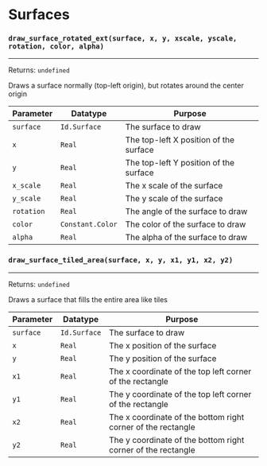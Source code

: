# Surfaces

### `draw_surface_rotated_ext(surface, x, y, xscale, yscale, rotation, color, alpha)`
---
 Returns: `undefined`

Draws a surface normally (top-left origin), but rotates around the center origin

| Parameter | Datatype  | Purpose |
|-----------|-----------|---------|
|`surface` |`Id.Surface` |The surface to draw |
|`x` |`Real` |The top-left X position of the surface |
|`y` |`Real` |The top-left Y position of the surface |
|`x_scale` |`Real` |The x scale of the surface |
|`y_scale` |`Real` |The y scale of the surface |
|`rotation` |`Real` |The angle of the surface to draw |
|`color` |`Constant.Color` |The color of the surface to draw |
|`alpha` |`Real` |The alpha of the surface to draw |












### `draw_surface_tiled_area(surface, x, y, x1, y1, x2, y2)`
---
 Returns: `undefined`

Draws a surface that fills the entire area like tiles

| Parameter | Datatype  | Purpose |
|-----------|-----------|---------|
|`surface` |`Id.Surface` |The surface to draw |
|`x` |`Real` |The x position of the surface |
|`y` |`Real` |The y position of the surface |
|`x1` |`Real` |The x coordinate of the top left corner of the rectangle |
|`y1` |`Real` |The y coordinate of the top left corner of the rectangle |
|`x2` |`Real` |The x coordinate of the bottom right corner of the rectangle |
|`y2` |`Real` |The y coordinate of the bottom right corner of the rectangle |





















